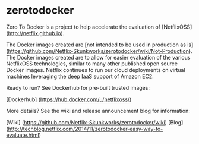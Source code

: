 zerotodocker
============

Zero To Docker is a project to help accelerate the evaluation of [NetflixOSS] (http://netflix.github.io).

The Docker images created are [not intended to be used in production as is] (https://github.com/Netflix-Skunkworks/zerotodocker/wiki/Not-Production). The Docker images created are to allow for easier evaluation of the various NetflixOSS technologies, similar to many other published open source Docker images. Netflix continues to run our cloud deployments on virtual machines leveraging the deep IaaS support of Amazon EC2.

Ready to run? See Dockerhub for pre-built trusted images:

[Dockerhub] (https://hub.docker.com/u/netflixoss/)

More details?  See the wiki and release announcement blog for information:

[Wiki] (https://github.com/Netflix-Skunkworks/zerotodocker/wiki)
[Blog] (http://techblog.netflix.com/2014/11/zerotodocker-easy-way-to-evaluate.html)
